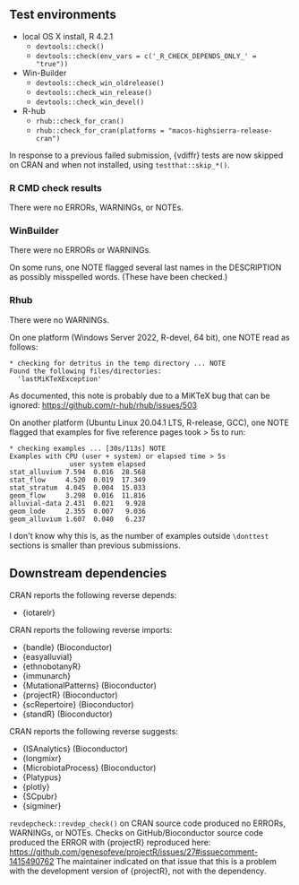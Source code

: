 ## Test environments

* local OS X install, R 4.2.1
  * `devtools::check()`
  * `devtools::check(env_vars = c('_R_CHECK_DEPENDS_ONLY_' = "true"))`
* Win-Builder
  * `devtools::check_win_oldrelease()`
  * `devtools::check_win_release()`
  * `devtools::check_win_devel()`
* R-hub
  * `rhub::check_for_cran()`
  * `rhub::check_for_cran(platforms = "macos-highsierra-release-cran")`

In response to a previous failed submission, {vdiffr} tests are now skipped on CRAN and when not installed, using `testthat::skip_*()`.

### R CMD check results

There were no ERRORs, WARNINGs, or NOTEs.

### WinBuilder

There were no ERRORs or WARNINGs.

On some runs, one NOTE flagged several last names in the DESCRIPTION as possibly misspelled words. (These have been checked.)

### Rhub

There were no WARNINGs.

On one platform (Windows Server 2022, R-devel, 64 bit), one NOTE read as follows:
```
* checking for detritus in the temp directory ... NOTE
Found the following files/directories:
  'lastMiKTeXException'
```
As documented, this note is probably due to a MiKTeX bug that can be ignored:
<https://github.com/r-hub/rhub/issues/503>

On another platform (Ubuntu Linux 20.04.1 LTS, R-release, GCC), one NOTE flagged that examples for five reference pages took > 5s to run:
```
* checking examples ... [30s/113s] NOTE
Examples with CPU (user + system) or elapsed time > 5s
               user system elapsed
stat_alluvium 7.594  0.016  28.568
stat_flow     4.520  0.019  17.349
stat_stratum  4.045  0.004  15.033
geom_flow     3.298  0.016  11.816
alluvial-data 2.431  0.021   9.928
geom_lode     2.355  0.007   9.036
geom_alluvium 1.607  0.040   6.237
```
I don't know why this is, as the number of examples outside `\donttest` sections is smaller than previous submissions.

## Downstream dependencies

CRAN reports the following reverse depends:

- {iotarelr}

CRAN reports the following reverse imports:

- {bandle} (Bioconductor)
- {easyalluvial}
- {ethnobotanyR}
- {immunarch}
- {MutationalPatterns} (Bioconductor)
- {projectR} (Bioconductor)
- {scRepertoire} (Bioconductor)
- {standR} (Bioconductor)

CRAN reports the following reverse suggests:

- {ISAnalytics} (Bioconductor)
- {longmixr}
- {MicrobiotaProcess} (Bioconductor)
- {Platypus}
- {plotly}
- {SCpubr}
- {sigminer}

`revdepcheck::revdep_check()` on CRAN source code produced no ERRORs, WARNINGs, or NOTEs. Checks on GitHub/Bioconductor source code produced the ERROR with {projectR} reproduced here: <https://github.com/genesofeve/projectR/issues/27#issuecomment-1415490762>
The maintainer indicated on that issue that this is a problem with the development version of {projectR}, not with the dependency.
